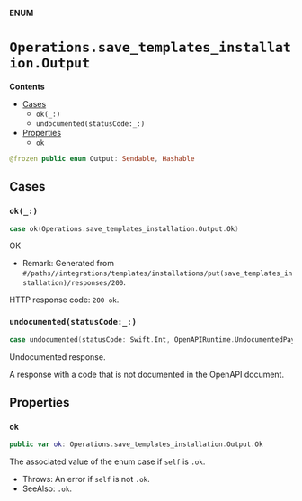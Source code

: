 **ENUM**

# `Operations.save_templates_installation.Output`

**Contents**

- [Cases](#cases)
  - `ok(_:)`
  - `undocumented(statusCode:_:)`
- [Properties](#properties)
  - `ok`

```swift
@frozen public enum Output: Sendable, Hashable
```

## Cases
### `ok(_:)`

```swift
case ok(Operations.save_templates_installation.Output.Ok)
```

OK

- Remark: Generated from `#/paths//integrations/templates/installations/put(save_templates_installation)/responses/200`.

HTTP response code: `200 ok`.

### `undocumented(statusCode:_:)`

```swift
case undocumented(statusCode: Swift.Int, OpenAPIRuntime.UndocumentedPayload)
```

Undocumented response.

A response with a code that is not documented in the OpenAPI document.

## Properties
### `ok`

```swift
public var ok: Operations.save_templates_installation.Output.Ok
```

The associated value of the enum case if `self` is `.ok`.

- Throws: An error if `self` is not `.ok`.
- SeeAlso: `.ok`.

